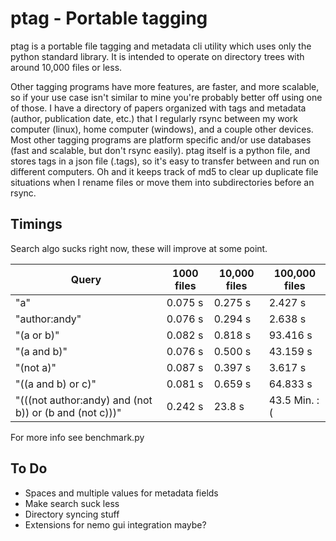 # ptag - Portable tagging

ptag is a portable file tagging and metadata cli utility which uses only the python standard library. It is intended to operate on directory trees with around 10,000 files or less.

Other tagging programs have more features, are faster, and more scalable, so if your use case isn't similar to mine you're probably better off using one of those.
I have a directory of papers organized with tags and metadata (author, publication date, etc.) that I regularly rsync between my work computer (linux), home computer (windows), and a couple other devices. Most other tagging programs are platform specific and/or use databases (fast and scalable, but don't rsync easily). ptag itself is a python file, and stores tags in a json file (.tags), so it's easy to transfer between and run on different computers. Oh and it keeps track of md5 to clear up duplicate file situations when I rename files or move them into subdirectories before an rsync.

## Timings

Search algo sucks right now, these will improve at some point.

| Query | 1000 files | 10,000 files | 100,000 files |
| --- | --- | --- | --- |
| "a"   | 0.075 s   |  0.275 s  | 2.427 s |
| "author:andy" | 0.076 s  | 0.294 s | 2.638 s |
| "(a or b)" | 0.082 s  | 0.818 s | 93.416 s  |
| "(a and b)" | 0.076 s  | 0.500 s | 43.159 s |
| "(not a)" | 0.087 s | 0.397 s | 3.617 s |
| "((a and b) or c)" | 0.081 s | 0.659 s | 64.833 s |
| "(((not author:andy) and (not b)) or (b and (not c)))" | 0.242 s | 23.8 s | 43.5 Min. :( |

For more info see benchmark.py

## To Do

* Spaces and multiple values for metadata fields
* Make search suck less
* Directory syncing stuff
* Extensions for nemo gui integration maybe? 
